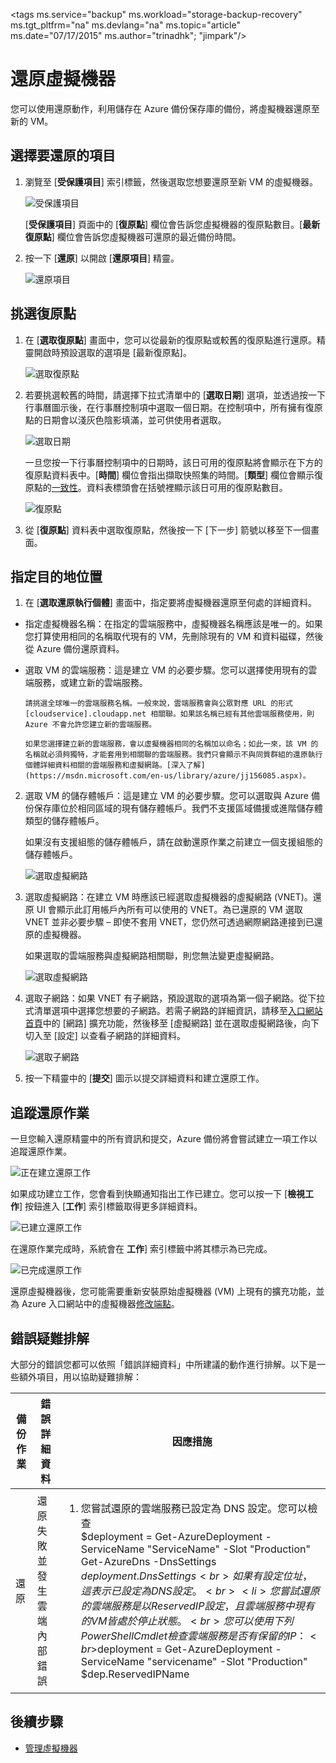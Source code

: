 
<properties
	pageTitle="Azure 備份 - 還原虛擬機器"
	description="了解如何還原 Azure 虛擬機器"
	services="backup"
	documentationCenter=""
	authors="trinadhk"
	manager="shreeshd"
	editor=""/>

<tags
	ms.service="backup"
	ms.workload="storage-backup-recovery"
	ms.tgt_pltfrm="na"
	ms.devlang="na"
	ms.topic="article"
	ms.date="07/17/2015"
	ms.author="trinadhk"; "jimpark"/>

# 還原虛擬機器
您可以使用還原動作，利用儲存在 Azure 備份保存庫的備份，將虛擬機器還原至新的 VM。

## 選擇要還原的項目

1. 瀏覽至 [**受保護項目**] 索引標籤，然後選取您想要還原至新 VM 的虛擬機器。

    ![受保護項目](./media/backup-azure-restore-vms/protected-items.png)

    [**受保護項目**] 頁面中的 [**復原點**] 欄位會告訴您虛擬機器的復原點數目。[**最新復原點**] 欄位會告訴您虛擬機器可還原的最近備份時間。

2. 按一下 [**還原**] 以開啟 [**還原項目**] 精靈。

    ![還原項目](./media/backup-azure-restore-vms/restore-item.png)

## 挑選復原點

1. 在 [**選取復原點**] 畫面中，您可以從最新的復原點或較舊的復原點進行還原。精靈開啟時預設選取的選項是 [最新復原點]。

    ![選取復原點](./media/backup-azure-restore-vms/select-recovery-point.png)

2. 若要挑選較舊的時間，請選擇下拉式清單中的 [**選取日期**] 選項，並透過按一下行事曆圖示後，在行事曆控制項中選取一個日期。在控制項中，所有擁有復原點的日期會以淺灰色陰影填滿，並可供使用者選取。

    ![選取日期](./media/backup-azure-restore-vms/select-date.png)

    一旦您按一下行事曆控制項中的日期時，該日可用的復原點將會顯示在下方的復原點資料表中。[**時間**] 欄位會指出擷取快照集的時間。[**類型**] 欄位會顯示復原點的[一致性](https://azure.microsoft.com/documentation/articles/backup-azure-vms/#consistency-of-recovery-points)。資料表標頭會在括號裡顯示該日可用的復原點數目。

    ![復原點](./media/backup-azure-restore-vms/recovery-points.png)

3. 從 [**復原點**] 資料表中選取復原點，然後按一下 [下一步] 箭號以移至下一個畫面。

## 指定目的地位置

1. 在 [**選取還原執行個體**] 畫面中，指定要將虛擬機器還原至何處的詳細資料。

  - 指定虛擬機器名稱：在指定的雲端服務中，虛擬機器名稱應該是唯一的。如果您打算使用相同的名稱取代現有的 VM，先刪除現有的 VM 和資料磁碟，然後從 Azure 備份還原資料。
  - 選取 VM 的雲端服務：這是建立 VM 的必要步驟。您可以選擇使用現有的雲端服務，或建立新的雲端服務。

        請挑選全球唯一的雲端服務名稱。一般來說，雲端服務會與公眾對應 URL 的形式 [cloudservice].cloudapp.net 相關聯。如果該名稱已經有其他雲端服務使用，則 Azure 不會允許您建立新的雲端服務。

        如果您選擇建立新的雲端服務，會以虛擬機器相同的名稱加以命名；如此一來，該 VM 的名稱就必須夠獨特，才能套用到相關聯的雲端服務。我們只會顯示不與同質群組的還原執行個體詳細資料相關的雲端服務和虛擬網路。[深入了解](https://msdn.microsoft.com/en-us/library/azure/jj156085.aspx)。


2. 選取 VM 的儲存體帳戶：這是建立 VM 的必要步驟。您可以選取與 Azure 備份保存庫位於相同區域的現有儲存體帳戶。我們不支援區域備援或進階儲存體類型的儲存體帳戶。

    如果沒有支援組態的儲存體帳戶，請在啟動還原作業之前建立一個支援組態的儲存體帳戶。

    ![選取虛擬網路](./media/backup-azure-restore-vms/restore-sa.png)

3. 選取虛擬網路：在建立 VM 時應該已經選取虛擬機器的虛擬網路 (VNET)。還原 UI 會顯示此訂用帳戶內所有可以使用的 VNET。為已還原的 VM 選取 VNET 並非必要步驟 – 即使不套用 VNET，您仍然可透過網際網路連接到已還原的虛擬機器。

    如果選取的雲端服務與虛擬網路相關聯，則您無法變更虛擬網路。

    ![選取虛擬網路](./media/backup-azure-restore-vms/restore-cs-vnet.png)

4. 選取子網路：如果 VNET 有子網路，預設選取的選項為第一個子網路。從下拉式清單選項中選擇您想要的子網路。若需子網路的詳細資訊，請移至[入口網站首頁](https://manage.windowsazure.com/)中的 [網路] 擴充功能，然後移至 [虛擬網路] 並在選取虛擬網路後，向下切入至 [設定] 以查看子網路的詳細資料。

    ![選取子網路](./media/backup-azure-restore-vms/select-subnet.png)

5. 按一下精靈中的 [**提交**] 圖示以提交詳細資料和建立還原工作。

## 追蹤還原作業
一旦您輸入還原精靈中的所有資訊和提交，Azure 備份將會嘗試建立一項工作以追蹤還原作業。

![正在建立還原工作](./media/backup-azure-restore-vms/create-restore-job.png)

如果成功建立工作，您會看到快顯通知指出工作已建立。您可以按一下 [**檢視工作**] 按鈕進入 [**工作**] 索引標籤取得更多詳細資料。

![已建立還原工作](./media/backup-azure-restore-vms/restore-job-created.png)

在還原作業完成時，系統會在 **工作**] 索引標籤中將其標示為已完成。

![已完成還原工作](./media/backup-azure-restore-vms/restore-job-complete.png)

還原虛擬機器後，您可能需要重新安裝原始虛擬機器 (VM) 上現有的擴充功能，並為 Azure 入口網站中的虛擬機器[修改端點](virtual-machines-set-up-endpoints)。

## 錯誤疑難排解
大部分的錯誤您都可以依照「錯誤詳細資料」中所建議的動作進行排解。以下是一些額外項目，用以協助疑難排解：

| 備份作業 | 錯誤詳細資料 | 因應措施 |
| -------- | -------- | -------|
| 還原 | 還原失敗並發生雲端內部錯誤 | <ol><li>您嘗試還原的雲端服務已設定為 DNS 設定。您可以檢查 <br>$deployment = Get-AzureDeployment -ServiceName "ServiceName" -Slot "Production" Get-AzureDns -DnsSettings $deployment.DnsSettings<br>如果有設定位址，這表示已設定為 DNS 設定。<br> <li>您嘗試還原的雲端服務是以 ReservedIP 設定，且雲端服務中現有的 VM 皆處於停止狀態。<br>您可以使用下列 PowerShell Cmdlet 檢查雲端服務是否有保留的 IP：<br>$deployment = Get-AzureDeployment -ServiceName "servicename" -Slot "Production" $dep.ReservedIPName</ol> |

## 後續步驟
- [管理虛擬機器](backup-azure-manage-vms)

<!-----HONumber=July15_HO4-->
